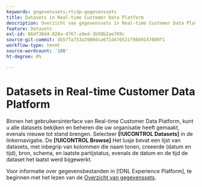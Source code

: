 ```yaml
---
keywords: gegevenssets;rtcdp-gegevenssets
title: Datasets in Real-time Customer Data Platform
description: Overzicht van gegevenssets in Real-time Customer Data Platform
feature: Datasets
exl-id: 86df38d4-820a-4767-a9ed-3b50b2ae709c
source-git-commit: db57fa753a3980dca671d476521f9849147880f1
workflow-type: tm+mt
source-wordcount: '108'
ht-degree: 0%

---
```


# Datasets in Real-time Customer Data Platform

Binnen het gebruikersinterface van Real-time Customer Data Platform, kunt u alle datasets bekijken en beheren die uw organisatie heeft gemaakt, evenals nieuwe tot stand brengen. Selecteer **[!UICONTROL Datasets]** in de linkernavigatie. De **[!UICONTROL Browse]** Het lusje bevat een lijst van datasets, met inbegrip van kolommen die naam tonen, creeerde (datum en tijd), bron, schema, en laatste partijstatus, evenals de datum en de tijd de dataset het laatst werd bijgewerkt.

Voor informatie over gegevensbestanden in [!DNL Experience Platform], te beginnen met het lezen van de [Overzicht van gegevenssets](../../catalog/datasets/overview.md).
